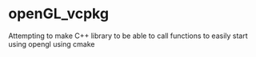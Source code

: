 # openGL_vcpkg
Attempting to make C++ library to be able to call functions to easily start using opengl using cmake
